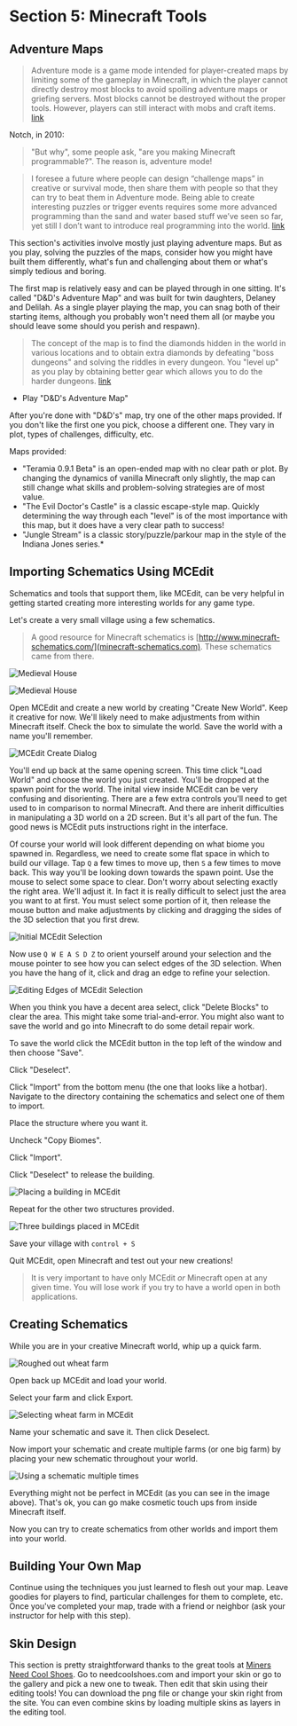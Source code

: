 # Section 5: Minecraft Tools

## Adventure Maps

> Adventure mode is a game mode intended for player-created maps by limiting some of the gameplay in Minecraft, in which the player cannot directly destroy most blocks to avoid spoiling adventure maps or griefing servers. Most blocks cannot be destroyed without the proper tools. However, players can still interact with mobs and craft items. [link](http://minecraft.gamepedia.com/Adventure)

Notch, in 2010:

> "But why", some people ask, "are you making Minecraft programmable?". The reason is, adventure mode!

> I foresee a future where people can design “challenge maps” in creative or survival mode, then share them with people so that they can try to beat them in Adventure mode. Being able to create interesting puzzles or trigger events requires some more advanced programming than the sand and water based stuff we’ve seen so far, yet still I don’t want to introduce real programming into the world. [link](http://notch.tumblr.com/post/779956568/the-rationale-for-redstone)

This section's activities involve mostly just playing adventure maps. But as you play, solving the puzzles of the maps, consider how you might have built them differently, what's fun and challenging about them or what's simply tedious and boring.

The first map is relatively easy and can be played through in one sitting. It's called "D&D's Adventure Map" and was built for twin daughters, Delaney and Delilah. As a single player playing the map, you can snag both of their starting items, although you probably won't need them all (or maybe you should leave some should you perish and respawn).

> The concept of the map is to find the diamonds hidden in the world in various locations and to obtain extra diamonds by defeating "boss dungeons" and solving the riddles in every dungeon. You "level up" as you play by obtaining better gear which allows you to do the harder dungeons. [link](http://www.minecraftforum.net/topic/1775721-childrens-adventure-map/)

* Play "D&D's Adventure Map"

After you're done with "D&D's" map, try one of the other maps provided. If you don't like the first one you pick, choose a different one. They vary in plot, types of challenges, difficulty, etc.

Maps provided:

* "Teramia 0.9.1 Beta" is an open-ended map with no clear path or plot. By changing the dynamics of vanilla Minecraft only slightly, the map can still change what skills and problem-solving strategies are of most value.
* "The Evil Doctor's Castle" is a classic escape-style map. Quickly determining the way through each "level" is of the most importance with this map, but it does have a very clear path to success!
* "Jungle Stream" is a classic story/puzzle/parkour map in the style of the Indiana Jones series.*

## Importing Schematics Using MCEdit

Schematics and tools that support them, like MCEdit, can be very helpful in getting started creating more interesting worlds for any game type.

Let's create a very small village using a few schematics.

> A good resource for Minecraft schematics is [http://www.minecraft-schematics.com/](minecraft-schematics.com). These schematics came from there.

![Medieval House](images/section_3/Small_Medieval_House_08.png)

![Medieval House](images/section_3/Small_Medieval_House_12.png)

Open MCEdit and create a new world by creating "Create New World". Keep it creative for now. We'll likely need to make adjustments from within Minecraft itself. Check the box to simulate the world. Save the world with a name you'll remember.

![MCEdit Create Dialog](images/section_3/mcedit_create_dialog2.png)

You'll end up back at the same opening screen. This time click "Load World" and choose the world you just created. You'll be dropped at the spawn point for the world. The inital view inside MCEdit can be very confusing and disorienting. There are a few extra controls you'll need to get used to in comparison to normal Minecraft. And there are inherit difficulties in manipulating a 3D world on a 2D screen. But it's all part of the fun. The good news is MCEdit puts instructions right in the interface.

Of course your world will look different depending on what biome you spawned in. Regardless, we need to create some flat space in which to build our village. Tap ```Q``` a few times to move up, then ```S``` a few times to move back. This way you'll be looking down towards the spawn point. Use the mouse to select some space to clear. Don't worry about selecting exactly the right area. We'll adjust it. In fact it is really difficult to select just the area you want to at first. You must select some portion of it, then release the mouse button and make adjustments by clicking and dragging the sides of the 3D selection that you first drew.

![Initial MCEdit Selection](images/section_3/mcedit_select_initial.png)

Now use ```Q W E A S D Z``` to orient yourself around your selection and the mouse pointer to see how you can select edges of the 3D selection. When you have the hang of it, click and drag an edge to refine your selection.

![Editing Edges of MCEdit Selection](images/section_3/mcedit_select_edit.png)

When you think you have a decent area select, click "Delete Blocks" to clear the area. This might take some trial-and-error. You might also want to save the world and go into Minecraft to do some detail repair work.

To save the world click the MCEdit button in the top left of the window and then choose "Save".

Click "Deselect".

Click "Import" from the bottom menu (the one that looks like a hotbar). Navigate to the directory containing the schematics and select one of them to import.

Place the structure where you want it.

Uncheck "Copy Biomes".

Click "Import".

Click "Deselect" to release the building.

![Placing a building in MCEdit](images/section_3/mcedit_place_building.png)

Repeat for the other two structures provided.

![Three buildings placed in MCEdit](images/section_3/mcedit_buildings_placed.png)

Save your village with ```control + S```

Quit MCEdit, open Minecraft and test out your new creations!

> It is very important to have only MCEdit *or* Minecraft open at any given time. You will lose work if you try to have a world open in both applications.

## Creating Schematics

While you are in your creative Minecraft world, whip up a quick farm.

![Roughed out wheat farm](images/section_3/mcedit_farm.png)

Open back up MCEdit and load your world.

Select your farm and click Export.

![Selecting wheat farm in MCEdit](images/section_3/mcedit_select_farm.png)

Name your schematic and save it. Then click Deselect.

Now import your schematic and create multiple farms (or one big farm) by placing your new schematic throughout your world.

![Using a schematic multiple times](images/section_3/mcedit_multiple_wheat_farms.png)

Everything might not be perfect in MCEdit (as you can see in the image above). That's ok, you can go make cosmetic touch ups from inside Minecraft itself.

Now you can try to create schematics from other worlds and import them into your world.

## Building Your Own Map

Continue using the techniques you just learned to flesh out your map. Leave goodies for players to find, particular challenges for them to complete, etc. Once you've completed your map, trade with a friend or neighbor (ask your instructor for help with this step).

## Skin Design

This section is pretty straightforward thanks to the great tools at [Miners Need Cool Shoes](http://www.needcoolshoes.com/). Go to needcoolshoes.com and import your skin or go to the gallery and pick a new one to tweak. Then edit that skin using their editing tools! You can download the png file or change your skin right from the site. You can even combine skins by loading multiple skins as layers in the editing tool.
